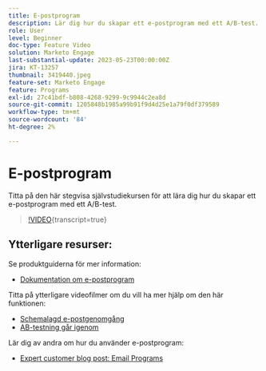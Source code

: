 ```yaml
---
title: E-postprogram
description: Lär dig hur du skapar ett e-postprogram med ett A/B-test.
role: User
level: Beginner
doc-type: Feature Video
solution: Marketo Engage
last-substantial-update: 2023-05-23T00:00:00Z
jira: KT-13257
thumbnail: 3419440.jpeg
feature-set: Marketo Engage
feature: Programs
exl-id: 27c41bdf-b808-4268-9299-9c9944c2ea8d
source-git-commit: 1205848b1985a99b91f9d4d25e1a79f0df379589
workflow-type: tm+mt
source-wordcount: '84'
ht-degree: 2%

---
```


# E-postprogram

Titta på den här stegvisa självstudiekursen för att lära dig hur du skapar ett e-postprogram med ett A/B-test.

>[!VIDEO](https://video.tv.adobe.com/v/3419440/?learn=on){transcript=true}


## Ytterligare resurser:

Se produktguiderna för mer information:
* [Dokumentation om e-postprogram ](https://experienceleague.adobe.com/docs/marketo/using/product-docs/email-marketing/email-programs/creating-an-email-program/understanding-email-programs.html?lang=sv-SE)

Titta på ytterligare videofilmer om du vill ha mer hjälp om den här funktionen:
* [Schemalagd e-postgenomgång](https://experienceleague.adobe.com/docs/marketo-learn/tutorials/email-marketing/scheduled-email-watch.html?lang=sv-SE)
* [AB-testning går igenom](https://experienceleague.adobe.com/docs/marketo-learn/tutorials/email-marketing/ab-testing-watch.html?lang=sv-SE)

Lär dig av andra om hur du använder e-postprogram:
* [Expert customer blog post: Email Programs](https://nation.marketo.com/t5/product-blogs/marketo-success-series-email-programs/ba-p/304968)
